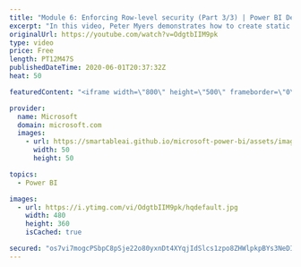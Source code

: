 ```yaml
---
title: "Module 6: Enforcing Row-level security (Part 3/3) | Power BI Developer in a Day"
excerpt: "In this video, Peter Myers demonstrates how to create static roles, a dynamic role, and how to develop a data-driven security design. This is video 18 of 20.    The Power BI Developer in a Day online course empowers you as an app developer with the technical knowledge required to embed Power BI content."
originalUrl: https://youtube.com/watch?v=OdgtbIIM9pk
type: video
price: Free
length: PT12M47S
publishedDateTime: 2020-06-01T20:37:32Z
heat: 50

featuredContent: "<iframe width=\"800\" height=\"500\" frameborder=\"0\" src=\"https://www.youtube.com/embed/OdgtbIIM9pk\" allow=\"accelerometer; autoplay; encrypted-media; gyroscope; picture-in-picture\" allowfullscreen></iframe>"

provider:
  name: Microsoft
  domain: microsoft.com
  images:
    - url: https://smartableai.github.io/microsoft-power-bi/assets/images/organizations/microsoft.com-50x50.jpg
      width: 50
      height: 50

topics:
  - Power BI

images:
  - url: https://i.ytimg.com/vi/OdgtbIIM9pk/hqdefault.jpg
    width: 480
    height: 360
    isCached: true

secured: "os7vi7mogcPSbpC8pSje22o80yxnDt4XYqjIdSlcs1zpo8ZHWlpkpBYs3NeDI6kFkKUsv2Y7bYoy5jyOeDAgcs8Y6lazz2xoZfKCEqtDOXX33u4Cpx/oOt+pKb7hsnjkTqPmulfeTg9msuuYR6aRVR5NI59ZYPG4LVyQ7QFmen80SIPIfIXbeTDNRQj5Ku7bL394Hu+atZwJVUtQo1ClN4puve4rkcKPFt75gE++wloM5kePTQhnbWcEljdFNLGpUodxRf3nw+n1XQKJxaUvqZKgkqwqE9WFCP53/MDEraphUd5carTRdnK38jmjQ/SOwYlWYpu7Lj0IOLYNchXfeHd3s+XCN833xFw/Cbr22HAALPZrrxOEhURK7LsLNejT8tSNkD4qKaT6MGZolL+nmI7jaiBIJ7yb8Ap6/fb23yI=;IUITX9iniAmhUA/ojvQ/SA=="
---
```


